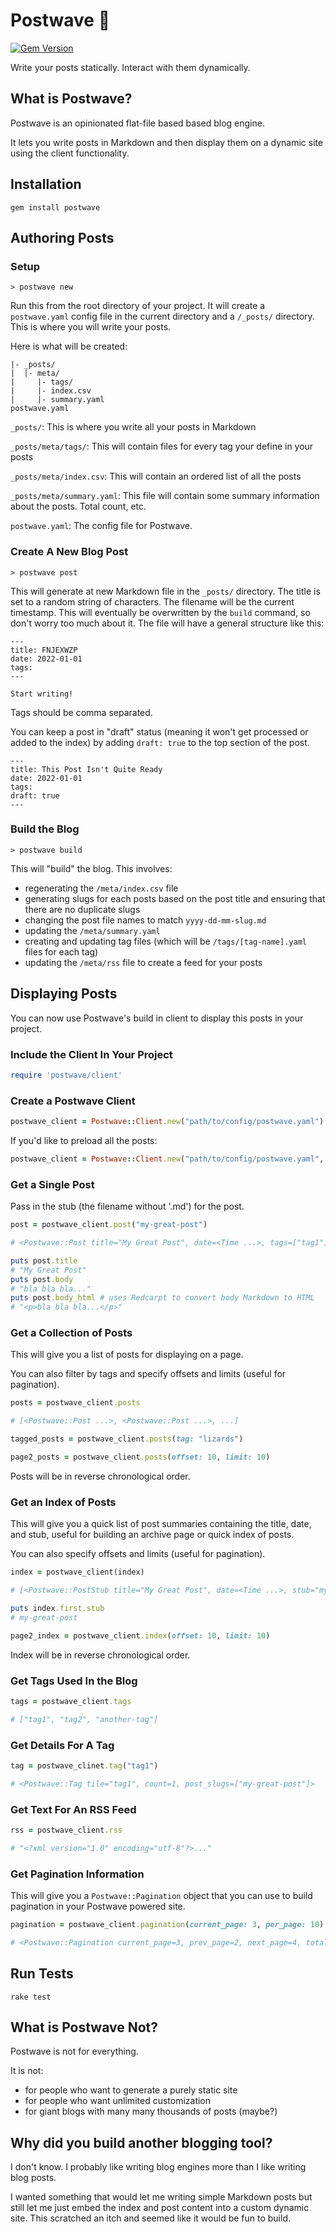 # Postwave 🌊

[![Gem Version](https://badge.fury.io/rb/postwave.svg)](https://badge.fury.io/rb/postwave)

Write your posts statically. Interact with them dynamically.

## What is Postwave?

Postwave is an opinionated flat-file based based blog engine.

It lets you write posts in Markdown and then display them on a dynamic site using the client functionality.

## Installation

```
gem install postwave
```

## Authoring Posts

### Setup

```
> postwave new
```

Run this from the root directory of your project. It will create a `postwave.yaml` config file in the current directory and a `/_posts/` directory. This is where you will write your posts.

Here is what will be created:

```
|- _posts/
|  |- meta/
|     |- tags/
|     |- index.csv
|     |- summary.yaml
postwave.yaml
```

`_posts/`: This is where you write all your posts in Markdown

`_posts/meta/tags/`: This will contain files for every tag your define in your posts

`_posts/meta/index.csv`: This will contain an ordered list of all the posts

`_posts/meta/summary.yaml`: This file will contain some summary information about the posts. Total count, etc.

`postwave.yaml`: The config file for Postwave.

### Create A New Blog Post

```
> postwave post
```

This will generate at new Markdown file in the `_posts/` directory. The title is set to a random string of characters.  The filename will be the current timestamp.  This will eventually be overwritten by the `build` command, so don't worry too much about it. The file will have a general structure like this:

```
---
title: FNJEXWZP
date: 2022-01-01
tags:
---

Start writing!
```
Tags should be comma separated.

You can keep a post in "draft" status (meaning it won't get processed or added to the index) by adding `draft: true` to the top section of the post.

```
---
title: This Post Isn't Quite Ready
date: 2022-01-01
tags:
draft: true
---
```

### Build the Blog

```
> postwave build
```

This will "build" the blog. This involves:
- regenerating the `/meta/index.csv` file
- generating slugs for each posts based on the post title and ensuring that there are no duplicate slugs
- changing the post file names to match `yyyy-dd-mm-slug.md`
- updating the `/meta/summary.yaml`
- creating and updating tag files (which will be `/tags/[tag-name].yaml` files for each tag)
- updating the `/meta/rss` file to create a feed for your posts

## Displaying Posts

You can now use Postwave's build in client to display this posts in your project.

### Include the Client In Your Project

```ruby
require 'postwave/client'
```

### Create a Postwave Client
```ruby
postwave_client = Postwave::Client.new("path/to/config/postwave.yaml")
```

If you'd like to preload all the posts:
```ruby
postwave_client = Postwave::Client.new("path/to/config/postwave.yaml", preload: true)
```

### Get a Single Post

Pass in the stub (the filename without '.md') for the post.
```ruby
post = postwave_client.post("my-great-post")

# <Postwave::Post title="My Great Post", date=<Time ...>, tags=["tag1"], body="bla bla bla..">

puts post.title
# "My Great Post"
puts post.body
# "bla bla bla..."
puts post.body_html # uses Redcarpt to convert body Markdown to HTML
# "<p>bla bla bla...</p>"
```

### Get a Collection of Posts

This will give you a list of posts for displaying on a page.

You can also filter by tags and specify offsets and limits (useful for pagination).

```ruby
posts = postwave_client.posts

# [<Postwave::Post ...>, <Postwave::Post ...>, ...]

tagged_posts = postwave_client.posts(tag: "lizards")

page2_posts = postwave_client.posts(offset: 10, limit: 10)
```
Posts will be in reverse chronological order.

### Get an Index of Posts

This will give you a quick list of post summaries containing the title, date, and stub, useful for building an archive page or quick index of posts.

You can also specify offsets and limits (useful for pagination).
```ruby
index = postwave_client(index)

# [<Postwave::PostStub title="My Great Post", date=<Time ...>, stub="my-great-post">, <Postwave::PostStub ...>, ...]

puts index.first.stub
# my-great-post

page2_index = postwave_client.index(offset: 10, limit: 10)
```
Index will be in reverse chronological order.

### Get Tags Used In the Blog

```ruby
tags = postwave_client.tags

# ["tag1", "tag2", "another-tag"]
```

### Get Details For A Tag

```ruby
tag = postwave_clinet.tag("tag1")

# <Postwave::Tag tile="tag1", count=1, post_slugs=["my-great-post"]>
```

### Get Text For An RSS Feed

```ruby
rss = postwave_client.rss

# "<?xml version="1.0" encoding="utf-8"?>..."
```

### Get Pagination Information

This will give you a `Postwave::Pagination` object that you can use to build pagination in your Postwave powered site.

```ruby
pagination = postwave_client.pagination(current_page: 3, per_page: 10)

# <Postwave::Pagination current_page=3, prev_page=2, next_page=4, total_pages=20>
```

## Run Tests

```
rake test
```

## What is Postwave Not?

Postwave is not for everything.

It is not:
- for people who want to generate a purely static site
- for people who want unlimited customization
- for giant blogs with many many thousands of posts (maybe?)

## Why did you build another blogging tool?

I don't know. I probably like writing blog engines more than I like writing blog posts.

I wanted something that would let me writing simple Markdown posts but still let me just embed the index and post content into a custom dynamic site. This scratched an itch and seemed like it would be fun to build.
